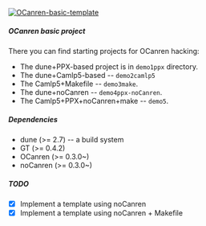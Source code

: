 [![OCanren-basic-template][1]][2]

[1]:  https://github.com/Kakadu/OCanren-basic-template/actions/workflows/master.yml/badge.svg
[2]:  https://github.com/Kakadu/OCanren-basic-template/actions


##### OCanren basic project

There you can find starting projects for OCanren hacking:

* The dune+PPX-based project is in `demo1ppx` directory.
* The dune+Camlp5-based -- `demo2camlp5`
* The Camlp5+Makefile -- `demo3make`.
* The dune+noCanren -- `demo4ppx-noCanren`.
* The Camlp5+PPX+noCanren+make -- `demo5`.

##### Dependencies

* dune (>= 2.7) -- a build system
* GT (>= 0.4.2)
* OCanren (>= 0.3.0~)
* noCanren (>= 0.3.0~)


##### TODO

- [x] Implement a template using noCanren
- [x] Implement a template using noCanren + Makefile
